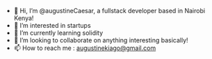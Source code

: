 - 👋 Hi, I’m @augustineCaesar, a fullstack developer based in Nairobi Kenya!
- 👀 I’m interested in startups 
- 🌱 I’m currently learning solidity
- 💞️ I’m looking to collaborate on anything interesting basically!
- 📫 How to reach me : augustinekiago@gmail.com

<!---
augustineCaesar/augustineCaesar is a ✨ special ✨ repository because its `README.md` (this file) appears on your GitHub profile.
You can click the Preview link to take a look at your changes.
--->
